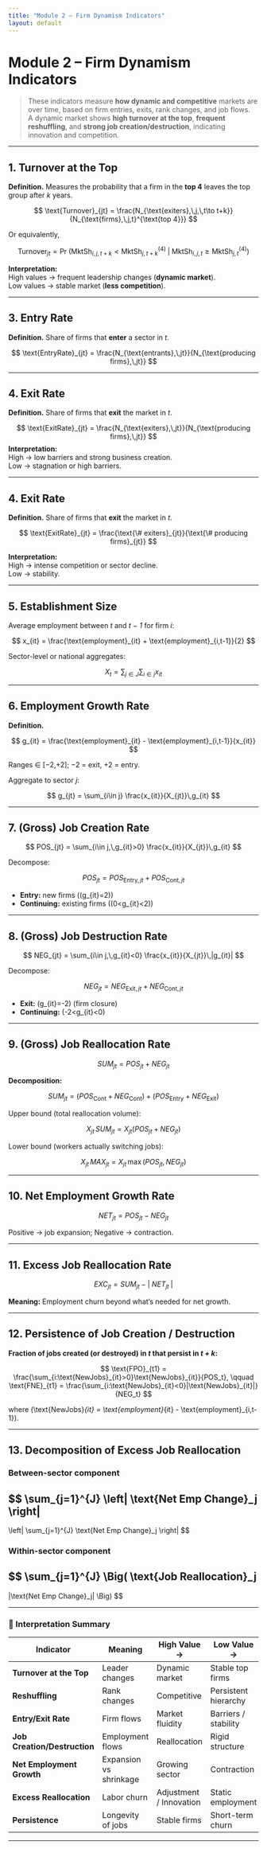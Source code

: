 ```yaml
---
title: "Module 2 – Firm Dynamism Indicators"
layout: default
---
```


# Module 2 – Firm Dynamism Indicators

> These indicators measure **how dynamic and competitive** markets are over time, based on firm entries, exits, rank changes, and job flows.  
> A dynamic market shows **high turnover at the top**, **frequent reshuffling**, and **strong job creation/destruction**, indicating innovation and competition.

---
## 1. Turnover at the Top

**Definition.** Measures the probability that a firm in the **top 4** leaves the top group after _k_ years.

$$
\text{Turnover}_{jt} =
\frac{N_{\text{exiters},\,j,\,t\to t+k}}{N_{\text{firms},\,j,t}^{\text{top 4}}}
$$

Or equivalently,

$$
\text{Turnover}_{jt} =
\Pr\!\Big(
\text{MktSh}_{i,j,t+k} < \text{MktSh}^{(4)}_{j,t+k}
\;\big|\;
\text{MktSh}_{i,j,t} \ge \text{MktSh}^{(4)}_{j,t}
\Big)
$$

**Interpretation:**  
High values → frequent leadership changes (**dynamic market**).  
Low values → stable market (**less competition**).

---

## 3. Entry Rate

**Definition.** Share of firms that **enter** a sector in _t_.

$$
\text{EntryRate}_{jt} =
\frac{N_{\text{entrants},\,jt}}{N_{\text{producing firms},\,jt}}
$$

---

## 4. Exit Rate

**Definition.** Share of firms that **exit** the market in _t_.

$$
\text{ExitRate}_{jt} =
\frac{N_{\text{exiters},\,jt}}{N_{\text{producing firms},\,jt}}
$$
**Interpretation:**  
High → low barriers and strong business creation.  
Low → stagnation or high barriers.

---

## 4. Exit Rate

**Definition.** Share of firms that **exit** the market in _t_.

$$
\text{ExitRate}_{jt} =
\frac{\text{\# exiters}_{jt}}{\text{\# producing firms}_{jt}}
$$

**Interpretation:**  
High → intense competition or sector decline.  
Low → stability.

---

## 5. Establishment Size

Average employment between _t_ and _t − 1_ for firm _i_:

$$
x_{it} =
\frac{\text{employment}_{it} + \text{employment}_{i,t-1}}{2}
$$

Sector-level or national aggregates:

$$
X_t = \sum_{j\in J}\sum_{i\in j} x_{it}
$$

---

## 6. Employment Growth Rate

**Definition.**

$$
g_{it} =
\frac{\text{employment}_{it} - \text{employment}_{i,t-1}}{x_{it}}
$$

Ranges ∈ [−2,+2]; −2 = exit, +2 = entry.  

Aggregate to sector _j_:

$$
g_{jt} =
\sum_{i\in j}
\frac{x_{it}}{X_{jt}}\,g_{it}
$$

---

## 7. (Gross) Job Creation Rate

$$
POS_{jt} =
\sum_{i\in j,\,g_{it}>0}
\frac{x_{it}}{X_{jt}}\,g_{it}
$$

Decompose:

$$
POS_{jt} = POS_{\text{Entry},jt} + POS_{\text{Cont},jt}
$$

- **Entry:** new firms (\(g_{it}=2\))  
- **Continuing:** existing firms (\(0<g_{it}<2\))

---

## 8. (Gross) Job Destruction Rate

$$
NEG_{jt} =
\sum_{i\in j,\,g_{it}<0}
\frac{x_{it}}{X_{jt}}\,|g_{it}|
$$

Decompose:

$$
NEG_{jt} = NEG_{\text{Exit},jt} + NEG_{\text{Cont},jt}
$$

- **Exit:** \(g_{it}=-2\) (firm closure)  
- **Continuing:** \(-2<g_{it}<0\)

---

## 9. (Gross) Job Reallocation Rate

$$
SUM_{jt} = POS_{jt} + NEG_{jt}
$$

**Decomposition:**

$$
SUM_{jt} =
(POS_{\text{Cont}} + NEG_{\text{Cont}}) +
(POS_{\text{Entry}} + NEG_{\text{Exit}})
$$

Upper bound (total reallocation volume):

$$
X_{jt}\,SUM_{jt} = X_{jt}(POS_{jt}+NEG_{jt})
$$

Lower bound (workers actually switching jobs):

$$
X_{jt}\,MAX_{jt} = X_{jt}\,\max(POS_{jt},NEG_{jt})
$$

---

## 10. Net Employment Growth Rate

$$
NET_{jt} = POS_{jt} - NEG_{jt}
$$

Positive → job expansion; Negative → contraction.

---

## 11. Excess Job Reallocation Rate

$$
EXC_{jt} = SUM_{jt} - |\;NET_{jt}\;|
$$

**Meaning:** Employment churn beyond what’s needed for net growth.

---

## 12. Persistence of Job Creation / Destruction

**Fraction of jobs created (or destroyed) in _t_ that persist in _t + k_:**

$$
\text{FPO}_{t1} =
\frac{\sum_{i:\text{NewJobs}_{it}>0}\text{NewJobs}_{it}}{POS_t},
\qquad
\text{FNE}_{t1} =
\frac{\sum_{i:\text{NewJobs}_{it}<0}|\text{NewJobs}_{it}|}{NEG_t}
$$

where \(\text{NewJobs}_{it} = \text{employment}_{it} - \text{employment}_{i,t-1}\).

---

## 13. Decomposition of Excess Job Reallocation

### Between-sector component

$$
\sum_{j=1}^{J}
\left|
\text{Net Emp Change}_j
\right|
-
\left|
\sum_{j=1}^{J}
\text{Net Emp Change}_j
\right|
$$

### Within-sector component

$$
\sum_{j=1}^{J}
\Big(
\text{Job Reallocation}_j
-
|\text{Net Emp Change}_j|
\Big)
$$

---

### 🧭 Interpretation Summary

| Indicator | Meaning | High Value → | Low Value → |
|------------|----------|---------------|--------------|
| **Turnover at the Top** | Leader changes | Dynamic market | Stable top firms |
| **Reshuffling** | Rank changes | Competitive | Persistent hierarchy |
| **Entry/Exit Rate** | Firm flows | Market fluidity | Barriers / stability |
| **Job Creation/Destruction** | Employment flows | Reallocation | Rigid structure |
| **Net Employment Growth** | Expansion vs shrinkage | Growing sector | Contraction |
| **Excess Reallocation** | Labor churn | Adjustment / Innovation | Static employment |
| **Persistence** | Longevity of jobs | Stable firms | Short-term churn |

---
